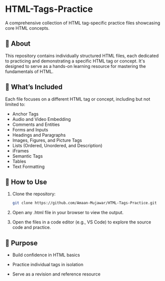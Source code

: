 # HTML-Tags-Practice

A comprehensive collection of HTML tag-specific practice files showcasing core HTML concepts.

## 📁 About

This repository contains individually structured HTML files, each dedicated to practicing and demonstrating a specific HTML tag or concept. It's designed to serve as a hands-on learning resource for mastering the fundamentals of HTML.

## 🧠 What’s Included

Each file focuses on a different HTML tag or concept, including but not limited to:

- Anchor Tags
- Audio and Video Embedding
- Comments and Entities
- Forms and Inputs
- Headings and Paragraphs
- Images, Figures, and Picture Tags
- Lists (Ordered, Unordered, and Description)
- iFrames
- Semantic Tags
- Tables
- Text Formatting

## 🚀 How to Use

1. Clone the repository:
   ```bash
   git clone https://github.com/Amaan-Mujawar/HTML-Tags-Practice.git
   ```
2. Open any .html file in your browser to view the output.

3. Open the files in a code editor (e.g., VS Code) to explore the
source code and practice.

## 🎯 Purpose
- Build confidence in HTML basics

- Practice individual tags in isolation

- Serve as a revision and reference resource
